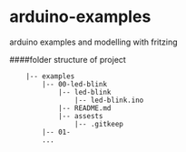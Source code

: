 # arduino-examples

arduino examples and modelling with fritzing

####folder structure of project

```
	|-- examples
		|-- 00-led-blink
			|-- led-blink
				|-- led-blink.ino
			|-- README.md
			|-- assests
				|-- .gitkeep
		|-- 01-
		...
```